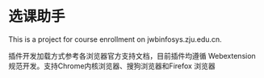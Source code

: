 选课助手
===========

This is a project for course enrollment on jwbinfosys.zju.edu.cn.

插件开发加载方式参考各浏览器官方支持文档，目前插件均遵循 Webextension 规范开发。支持Chrome内核浏览器、搜狗浏览器和Firefox 浏览器
